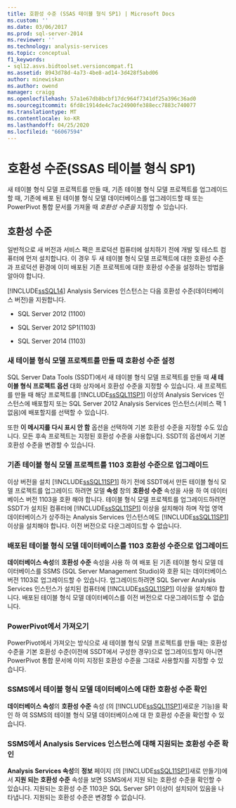 ```yaml
---
title: 호환성 수준 (SSAS 테이블 형식 SP1) | Microsoft Docs
ms.custom: ''
ms.date: 03/06/2017
ms.prod: sql-server-2014
ms.reviewer: ''
ms.technology: analysis-services
ms.topic: conceptual
f1_keywords:
- sql12.asvs.bidtoolset.versioncompat.f1
ms.assetid: 8943d78d-4a73-4be8-ad14-3d428f5abd06
author: minewiskan
ms.author: owend
manager: craigg
ms.openlocfilehash: 57a1e67db8bcbf17dc964f7341df25a396c36ad0
ms.sourcegitcommit: 6fd8c1914de4c7ac24900fe388ecc7883c740077
ms.translationtype: MT
ms.contentlocale: ko-KR
ms.lasthandoff: 04/25/2020
ms.locfileid: "66067594"
---
```

# <a name="compatibility-level-ssas-tabular-sp1"></a>호환성 수준(SSAS 테이블 형식 SP1)
  새 테이블 형식 모델 프로젝트를 만들 때, 기존 테이블 형식 모델 프로젝트를 업그레이드할 때, 기존에 배포 된 테이블 형식 모델 데이터베이스를 업그레이드할 때 또는 PowerPivot 통합 문서를 가져올 때 *호환성 수준을* 지정할 수 있습니다.  
  
## <a name="compatibility-level"></a>호환성 수준  
 일반적으로 새 버전과 서비스 팩은 프로덕션 컴퓨터에 설치하기 전에 개발 및 테스트 컴퓨터에 먼저 설치합니다. 이 경우 두 새 테이블 형식 모델 프로젝트에 대한 호환성 수준과 프로덕션 환경에 이미 배포된 기존 프로젝트에 대한 호환성 수준을 설정하는 방법을 알아야 합니다.  
  
 [!INCLUDE[ssSQL14](../../includes/sssql14-md.md)] Analysis Services 인스턴스는 다음 호환성 수준(데이터베이스 버전)을 지원합니다.  
  
-   SQL Server 2012 (1100)  
  
-   SQL Server 2012 SP1(1103)  
  
-   SQL Server 2014 (1103)  
  
### <a name="set-compatibility-level-when-creating-a-new-tabular-model-project"></a>새 테이블 형식 모델 프로젝트를 만들 때 호환성 수준 설정  
 SQL Server Data Tools (SSDT)에서 새 테이블 형식 모델 프로젝트를 만들 때 **새 테이블 형식 프로젝트 옵션** 대화 상자에서 호환성 수준을 지정할 수 있습니다. 새 프로젝트를 만들 때 해당 프로젝트를 [!INCLUDE[ssSQL11SP1](../../includes/sssql11sp1-md.md)] 이상의 Analysis Services 인스턴스에 배포할지 또는 SQL Server 2012 Analysis Services 인스턴스(서비스 팩 1 없음)에 배포할지를 선택할 수 있습니다.  
  
 또한 **이 메시지를 다시 표시 안 함** 옵션을 선택하여 기본 호환성 수준을 지정할 수도 있습니다. 모든 후속 프로젝트는 지정된 호환성 수준을 사용합니다. SSDT의 옵션에서 기본 호환성 수준을 변경할 수 있습니다.  
  
### <a name="upgrade-an-existing-tabular-model-project-to-1103-compatibility-level"></a>기존 테이블 형식 모델 프로젝트를 1103 호환성 수준으로 업그레이드  
 이상 버전을 설치 [!INCLUDE[ssSQL11SP1](../../includes/sssql11sp1-md.md)] 하기 전에 SSDT에서 만든 테이블 형식 모델 프로젝트를 업그레이드 하려면 모델 **속성** 창의 **호환성 수준** 속성을 사용 하 여 데이터베이스 버전 1103을 호환 해야 합니다. 테이블 형식 모델 프로젝트를 업그레이드하려면 SSDT가 설치된 컴퓨터에 [!INCLUDE[ssSQL11SP1](../../includes/sssql11sp1-md.md)] 이상을 설치해야 하며 작업 영역 데이터베이스가 상주하는 Analysis Services 인스턴스에도 [!INCLUDE[ssSQL11SP1](../../includes/sssql11sp1-md.md)] 이상을 설치해야 합니다. 이전 버전으로 다운그레이드할 수 없습니다.  
  
### <a name="upgrade-a-deployed-tabular-model-database-to-1103-compatibility-level"></a>배포된 테이블 형식 모델 데이터베이스를 1103 호환성 수준으로 업그레이드  
 **데이터베이스 속성**의 **호환성 수준** 속성을 사용 하 여 배포 된 기존 테이블 형식 모델 데이터베이스를 SSMS (SQL Server Management Studio)와 호환 되는 데이터베이스 버전 1103로 업그레이드할 수 있습니다. 업그레이드하려면 SQL Server Analysis Services 인스턴스가 설치된 컴퓨터에 [!INCLUDE[ssSQL11SP1](../../includes/sssql11sp1-md.md)] 이상을 설치해야 합니다. 배포된 테이블 형식 모델 데이터베이스를 이전 버전으로 다운그레이드할 수 없습니다.  
  
### <a name="import-from-powerpivot"></a>PowerPivot에서 가져오기  
 PowerPivot에서 가져오는 방식으로 새 테이블 형식 모델 프로젝트를 만들 때는 호환성 수준을 기본 호환성 수준(이전에 SSDT에서 구성한 경우)으로 업그레이드할지 아니면 PowerPivot 통합 문서에 이미 지정된 호환성 수준을 그대로 사용할지를 지정할 수 있습니다.  
  
### <a name="check-compatibility-level-for-a-tabular-model-database-in-ssms"></a>SSMS에서 테이블 형식 모델 데이터베이스에 대한 호환성 수준 확인  
 **데이터베이스 속성**의 **호환성 수준** 속성 (의 [!INCLUDE[ssSQL11SP1](../../includes/sssql11sp1-md.md)]새로운 기능)을 확인 하 여 SSMS의 테이블 형식 모델 데이터베이스에 대 한 호환성 수준을 확인할 수 있습니다.  
  
### <a name="check-supported-compatibility-level-for-an-analysis-services-instance-in-ssms"></a>SSMS에서 Analysis Services 인스턴스에 대해 지원되는 호환성 수준 확인  
 **Analysis Services 속성**의 **정보** 페이지 (의 [!INCLUDE[ssSQL11SP1](../../includes/sssql11sp1-md.md)]새로 만들기)에서 **지원 되는 호환성 수준** 속성을 보면 SSMS에서 지원 되는 호환성 수준을 확인할 수 있습니다. 지원되는 호환성 수준 1103은 SQL Server SP1 이상이 설치되어 있음을 나타냅니다. 지원되는 호환성 수준은 변경할 수 없습니다.  
  
  

